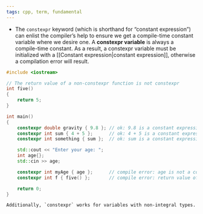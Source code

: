 ```yaml
---
tags: cpp, term, fundamental
---
```


- The `constexpr` keyword (which is shorthand for “constant expression”) can enlist the compiler’s help to ensure we get a compile-time constant variable where we desire one. A **constexpr variable** is always a compile-time constant. As a result, a constexpr variable must be initialized with a [[Constant expression|constant expression]], otherwise a compilation error will result.

```cpp
#include <iostream>

// The return value of a non-constexpr function is not constexpr
int five()
{
    return 5;
}

int main()
{
    constexpr double gravity { 9.8 }; // ok: 9.8 is a constant expression
    constexpr int sum { 4 + 5 };      // ok: 4 + 5 is a constant expression
    constexpr int something { sum };  // ok: sum is a constant expression

    std::cout << "Enter your age: ";
    int age{};
    std::cin >> age;

    constexpr int myAge { age };      // compile error: age is not a constant expression
    constexpr int f { five() };       // compile error: return value of five() is not constexpr

    return 0;
}
```

```ad-important
Additionally, `constexpr` works for variables with non-integral types.
```
